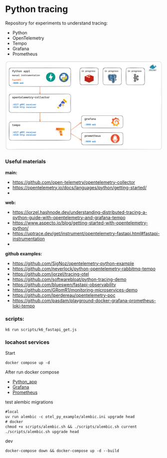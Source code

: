 # Python tracing

Repository for experiments to understand tracing: 
- Python 
- OpenTelemetry 
- Tempo 
- Grafana
- Prometheus

![scheme](./images/scheme.excalidraw.png)

### Useful materials
**main:**
- https://github.com/open-telemetry/opentelemetry-collector
- https://opentelemetry.io/docs/languages/python/getting-started/
- 

**web:**
- https://jorzel.hashnode.dev/understanding-distributed-tracing-a-python-guide-with-opentelemetry-and-grafana-tempo
- https://www.aspecto.io/blog/getting-started-with-opentelemetry-python/
- https://uptrace.dev/get/instrument/opentelemetry-fastapi.html#fastapi-instrumentation
- 

**github examples:**
- https://github.com/SigNoz/opentelemetry-python-example
- https://github.com/neverlock/python-opentelemetry-rabbitmq-tempo
- https://github.com/jorzel/tracing-otel
- https://github.com/softwarebloat/python-tracing-demo
- https://github.com/blueswen/fastapi-observability
- https://github.com/GRomR1/monitoring-microservices-demo
- https://github.com/lperdereau/opentelemetry-poc
- https://github.com/pasdam/playground-docker-grafana-prometheus-loki-tempo


### scripts:

```shell
k6 run scripts/k6_fastapi_get.js
```

### locahost services

Start
```
docker compose up -d
```

After run docker compose
- [Python_app](http://localhost:8000)
- [Grafana](http://localhost:3000)
- [Prometheus](http://localhost:9090)

test alembic migrations
```
#local
uv run alembic -c otel_py_example/alembic.ini upgrade head
# docker
chmod +x scripts/alembic.sh && ./scripts/alembic.sh current
./scripts/alembic.sh upgrade head
```

dev
```
docker-compose down && docker-compose up -d --build
```

